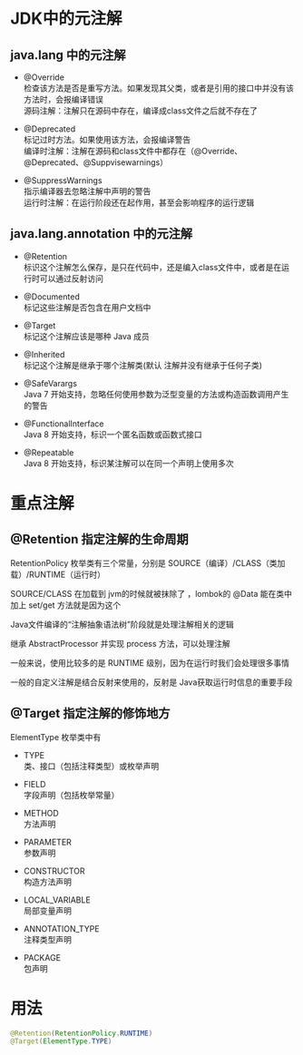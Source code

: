 # JDK中的元注解

## java.lang 中的元注解

- @Override  
  检查该方法是否是重写方法。如果发现其父类，或者是引用的接口中并没有该方法时，会报编译错误  
  源码注解：注解只在源码中存在，编译成class文件之后就不存在了

- @Deprecated  
  标记过时方法。如果使用该方法，会报编译警告  
  编译时注解：注解在源码和class文件中都存在（@Override、@Deprecated、@Suppvisewarnings）

- @SuppressWarnings  
  指示编译器去忽略注解中声明的警告  
  运行时注解：在运行阶段还在起作用，甚至会影响程序的运行逻辑

## java.lang.annotation 中的元注解

- @Retention  
  标识这个注解怎么保存，是只在代码中，还是编入class文件中，或者是在运行时可以通过反射访问

- @Documented  
  标记这些注解是否包含在用户文档中

- @Target  
  标记这个注解应该是哪种 Java 成员

- @Inherited  
  标记这个注解是继承于哪个注解类(默认 注解并没有继承于任何子类)

- @SafeVarargs  
  Java 7 开始支持，忽略任何使用参数为泛型变量的方法或构造函数调用产生的警告

- @FunctionalInterface  
  Java 8 开始支持，标识一个匿名函数或函数式接口

- @Repeatable  
  Java 8 开始支持，标识某注解可以在同一个声明上使用多次

# 重点注解

## @Retention 指定注解的生命周期

RetentionPolicy 枚举类有三个常量，分别是 SOURCE（编译）/CLASS（类加载）/RUNTIME（运行时）

SOURCE/CLASS 在加载到 jvm的时候就被抹除了 ，lombok的 @Data 能在类中加上 set/get 方法就是因为这个

Java文件编译的“注解抽象语法树”阶段就是处理注解相关的逻辑

继承 AbstractProcessor 并实现 process 方法，可以处理注解

一般来说，使用比较多的是 RUNTIME 级别，因为在运行时我们会处理很多事情

一般的自定义注解是结合反射来使用的，反射是 Java获取运行时信息的重要手段

## @Target 指定注解的修饰地方

ElementType 枚举类中有

- TYPE  
  类、接口（包括注释类型）或枚举声明

- FIELD  
  字段声明（包括枚举常量）

- METHOD  
  方法声明

- PARAMETER  
  参数声明

- CONSTRUCTOR  
  构造方法声明

- LOCAL_VARIABLE  
  局部变量声明

- ANNOTATION_TYPE  
  注释类型声明

- PACKAGE  
  包声明

# 用法

```java
@Retention(RetentionPolicy.RUNTIME)
@Target(ElementType.TYPE)
```


